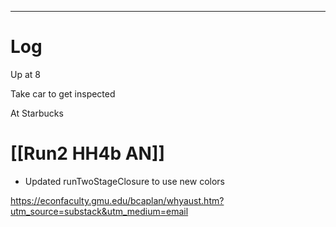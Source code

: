 
---

# Log

Up at 8 

Take car to get inspected

At Starbucks

# [[Run2 HH4b AN]]
- Updated runTwoStageClosure to use new colors

https://econfaculty.gmu.edu/bcaplan/whyaust.htm?utm_source=substack&utm_medium=email